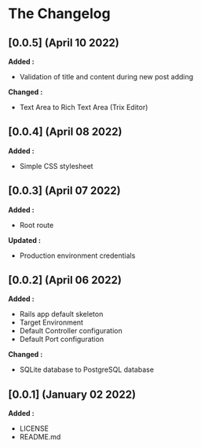# The Changelog

## [0.0.5] (April 10 2022)

**Added :**

- Validation of title and content during new post adding

**Changed :**

- Text Area to Rich Text Area (Trix Editor)

## [0.0.4] (April 08 2022)

**Added :**

- Simple CSS stylesheet

## [0.0.3] (April 07 2022)

**Added :**

- Root route

**Updated :**

- Production environment credentials

## [0.0.2] (April 06 2022)

**Added :**

- Rails app default skeleton
- Target Environment
- Default Controller configuration
- Default Port configuration

**Changed :**

- SQLite database to PostgreSQL database

## [0.0.1] (January 02 2022)

**Added :**

- LICENSE
- README.md
